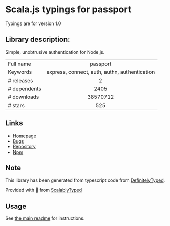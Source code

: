 
# Scala.js typings for passport

Typings are for version 1.0

## Library description:
Simple, unobtrusive authentication for Node.js.

|                    |                 |
| ------------------ | :-------------: |
| Full name          | passport |
| Keywords           | express, connect, auth, authn, authentication |
| # releases         | 2 |
| # dependents       | 2405 |
| # downloads        | 38570712 |
| # stars            | 525 |

## Links
- [Homepage](http://passportjs.org/)
- [Bugs](http://github.com/jaredhanson/passport/issues)
- [Repository](https://github.com/jaredhanson/passport)
- [Npm](https://www.npmjs.com/package/passport)
    


## Note
This library has been generated from typescript code from [DefinitelyTyped](https://definitelytyped.org).

Provided with :purple_heart: from [ScalablyTyped](https://github.com/oyvindberg/ScalablyTyped)

## Usage
See [the main readme](../../readme.md) for instructions.


